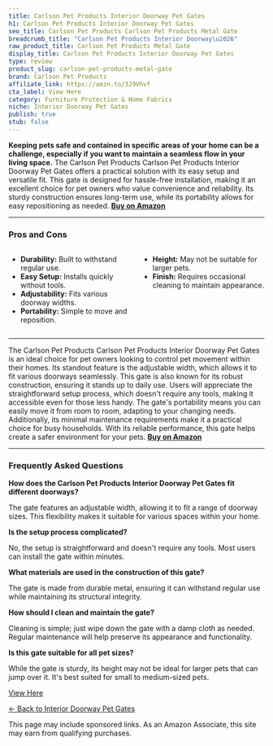 ```yaml
---
title: Carlson Pet Products Interior Doorway Pet Gates
h1: Carlson Pet Products Interior Doorway Pet Gates
seo_title: Carlson Pet Products Carlson Pet Products Metal Gate
breadcrumb_title: "Carlson Pet Products Interior Doorway\u2026"
raw_product_title: Carlson Pet Products Metal Gate
display_title: Carlson Pet Products Interior Doorway Pet Gates
type: review
product_slug: carlson-pet-products-metal-gate
brand: Carlson Pet Products
affiliate_link: https://amzn.to/3J9Vhvf
cta_label: View Here
category: Furniture Protection & Home Fabrics
niche: Interior Doorway Pet Gates
publish: true
stub: false
---
```


<div id="intro" class="full-width">
  <p><strong>Keeping pets safe and contained in specific areas of your home can be a challenge, especially if you want to maintain a seamless flow in your living space.</strong> The Carlson Pet Products Carlson Pet Products Interior Doorway Pet Gates offers a practical solution with its easy setup and versatile fit. This gate is designed for hassle-free installation, making it an excellent choice for pet owners who value convenience and reliability. Its sturdy construction ensures long-term use, while its portability allows for easy repositioning as needed. <a href="https://amzn.to/3J9Vhvf" rel="nofollow sponsored noopener" target="_blank"><strong>Buy on Amazon</strong></a></p>
</div>

<hr />
<h3 id="pros-cons">Pros and Cons</h3>
<div class="pc-grid" style="display:grid;grid-template-columns:1fr 1fr;gap:16px;">
  <ul>
    <li><strong>Durability:</strong> Built to withstand regular use.</li>
    <li><strong>Easy Setup:</strong> Installs quickly without tools.</li>
    <li><strong>Adjustability:</strong> Fits various doorway widths.</li>
    <li><strong>Portability:</strong> Simple to move and reposition.</li>
  </ul>
  <ul>
    <li><strong>Height:</strong> May not be suitable for larger pets.</li>
    <li><strong>Finish:</strong> Requires occasional cleaning to maintain appearance.</li>
  </ul>
</div>
<hr />

<div class="full-width">
  <p>The Carlson Pet Products Carlson Pet Products Interior Doorway Pet Gates is an ideal choice for pet owners looking to control pet movement within their homes. Its standout feature is the adjustable width, which allows it to fit various doorways seamlessly. This gate is also known for its robust construction, ensuring it stands up to daily use. Users will appreciate the straightforward setup process, which doesn't require any tools, making it accessible even for those less handy. The gate's portability means you can easily move it from room to room, adapting to your changing needs. Additionally, its minimal maintenance requirements make it a practical choice for busy households. With its reliable performance, this gate helps create a safer environment for your pets. <a href="https://amzn.to/3J9Vhvf" rel="nofollow sponsored noopener" target="_blank"><strong>Buy on Amazon</strong></a></p>
</div>

<hr />
<h3 id="faqs">Frequently Asked Questions</h3>

<p><strong>How does the Carlson Pet Products Interior Doorway Pet Gates fit different doorways?</strong></p>
<p>The gate features an adjustable width, allowing it to fit a range of doorway sizes. This flexibility makes it suitable for various spaces within your home.</p>

<p><strong>Is the setup process complicated?</strong></p>
<p>No, the setup is straightforward and doesn't require any tools. Most users can install the gate within minutes.</p>

<p><strong>What materials are used in the construction of this gate?</strong></p>
<p>The gate is made from durable metal, ensuring it can withstand regular use while maintaining its structural integrity.</p>

<p><strong>How should I clean and maintain the gate?</strong></p>
<p>Cleaning is simple; just wipe down the gate with a damp cloth as needed. Regular maintenance will help preserve its appearance and functionality.</p>

<p><strong>Is this gate suitable for all pet sizes?</strong></p>
<p>While the gate is sturdy, its height may not be ideal for larger pets that can jump over it. It's best suited for small to medium-sized pets.</p>
<p><a class="btn" href="https://amzn.to/3J9Vhvf" target="_blank" rel="nofollow sponsored noopener">View Here</a></p>
<p><a href="/roundups/furniture-protection-home-fabrics/interior-doorway-pet-gates/">← Back to Interior Doorway Pet Gates</a></p>
<aside class="disclosure">This page may include sponsored links. As an Amazon Associate, this site may earn from qualifying purchases.</aside>
